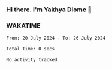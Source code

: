 ### Hi there. I'm Yakhya Diome 👋

### WAKATIME
<!--START_SECTION:waka-->

```txt
From: 20 July 2024 - To: 26 July 2024

Total Time: 0 secs

No activity tracked
```

<!--END_SECTION:waka-->
